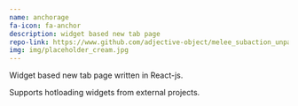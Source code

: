 ```yaml
---
name: anchorage
fa-icon: fa-anchor
description: widget based new tab page
repo-link: https://www.github.com/adjective-object/melee_subaction_unpacker
img: img/placeholder_cream.jpg
---
```


Widget based new tab page written in React-js.

Supports hotloading widgets from external projects.
